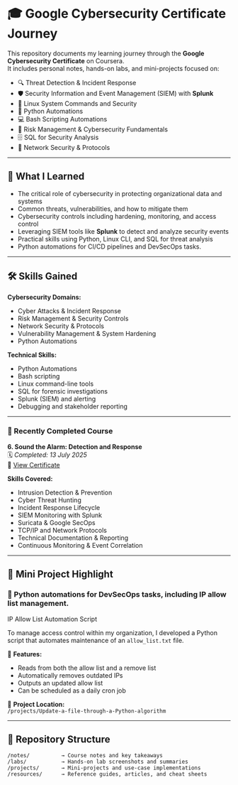 # 🎓 Google Cybersecurity Certificate Journey

This repository documents my learning journey through the **Google Cybersecurity Certificate** on Coursera.  
It includes personal notes, hands-on labs, and mini-projects focused on:

- 🔍 Threat Detection & Incident Response  
- 🛡️ Security Information and Event Management (SIEM) with **Splunk**  
- 🐧 Linux System Commands and Security  
- 🐍 Python Automations  
- 💻 Bash Scripting Automations  
- 🧠 Risk Management & Cybersecurity Fundamentals  
- 🗄️ SQL for Security Analysis  
- 🔗 Network Security & Protocols

---

## 📘 What I Learned

- The critical role of cybersecurity in protecting organizational data and systems  
- Common threats, vulnerabilities, and how to mitigate them  
- Cybersecurity controls including hardening, monitoring, and access control  
- Leveraging SIEM tools like **Splunk** to detect and analyze security events  
- Practical skills using Python, Linux CLI, and SQL for threat analysis
- Python automations for CI/CD pipelines and DevSecOps tasks.

---

## 🛠️ Skills Gained

**Cybersecurity Domains:**  
- Cyber Attacks & Incident Response  
- Risk Management & Security Controls  
- Network Security & Protocols  
- Vulnerability Management & System Hardening
- Python Automations  

**Technical Skills:**  
- Python Automations  
- Bash scripting  
- Linux command-line tools  
- SQL for forensic investigations  
- Splunk (SIEM) and alerting  
- Debugging and stakeholder reporting  

---

### 📢 Recently Completed Course  
**6. Sound the Alarm: Detection and Response**  
🗓️ *Completed: 13 July 2025*  
🔗 [View Certificate](https://www.coursera.org/account/accomplishments/verify/8YUPILV4JIA4)

**Skills Covered:**  
- Intrusion Detection & Prevention  
- Cyber Threat Hunting  
- Incident Response Lifecycle  
- SIEM Monitoring with Splunk  
- Suricata & Google SecOps  
- TCP/IP and Network Protocols  
- Technical Documentation & Reporting  
- Continuous Monitoring & Event Correlation  

---

## 🤖 Mini Project Highlight

### 🐍 Python automations for DevSecOps tasks, including IP allow list management.
IP Allow List Automation Script

To manage access control within my organization, I developed a Python script that automates maintenance of an `allow_list.txt` file.

🔧 **Features:**  
- Reads from both the allow list and a remove list  
- Automatically removes outdated IPs  
- Outputs an updated allow list  
- Can be scheduled as a daily cron job  

📁 **Project Location:**  
`/projects/Update-a-file-through-a-Python-algorithm`  

---

## 📁 Repository Structure

```text
/notes/          → Course notes and key takeaways  
/labs/           → Hands-on lab screenshots and summaries  
/projects/       → Mini-projects and use-case implementations  
/resources/      → Reference guides, articles, and cheat sheets  
